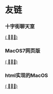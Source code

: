 # 友链
### 十字街聊天室
[( ﾟ∀。)](http://crosst.chat)
### MacOS7网页版
[( ﾟ∀。)](https://pntang.github.io/Mac/mac.html)
### html实现的MacOS
[( ﾟ∀。)](https://pntang.github.io/Macweb/mac.html)

